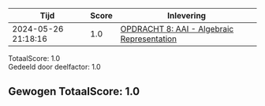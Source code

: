 
|Tijd|Score|Inlevering|
|---|---|---|
|2024-05-26 21:18:16 |1.0|<a href="https://canvas.hu.nl//courses/39753/assignments/284180/submissions/88779">OPDRACHT 8: AAI - Algebraic Representation</a>|

TotaalScore: 1.0   
Gedeeld door deelfactor: 1.0   

## Gewogen TotaalScore: 1.0

